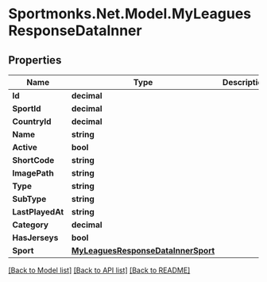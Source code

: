 # Sportmonks.Net.Model.MyLeaguesResponseDataInner

## Properties

Name | Type | Description | Notes
------------ | ------------- | ------------- | -------------
**Id** | **decimal** |  | [optional] 
**SportId** | **decimal** |  | [optional] 
**CountryId** | **decimal** |  | [optional] 
**Name** | **string** |  | [optional] 
**Active** | **bool** |  | [optional] 
**ShortCode** | **string** |  | [optional] 
**ImagePath** | **string** |  | [optional] 
**Type** | **string** |  | [optional] 
**SubType** | **string** |  | [optional] 
**LastPlayedAt** | **string** |  | [optional] 
**Category** | **decimal** |  | [optional] 
**HasJerseys** | **bool** |  | [optional] 
**Sport** | [**MyLeaguesResponseDataInnerSport**](MyLeaguesResponseDataInnerSport.md) |  | [optional] 

[[Back to Model list]](../README.md#documentation-for-models) [[Back to API list]](../README.md#documentation-for-api-endpoints) [[Back to README]](../README.md)


